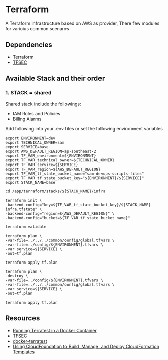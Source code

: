 # Terraform
A Terraform infrastructure based on AWS as provider, There few modules for varioius common scenaros

## Dependencies
- Terraform
- [TFSEC](https://aquasecurity.github.io/tfsec/v1.16.3/)

## Available Stack and their order
### 1. STACK = shared
Shared stack include the followings:

- IAM Roles and Policies
- Billing Alarms


Add following into your .env files or set the following environment variables

```
export ENVIRONMENT=dev
export TECHNICAL_OWNER=sam
export SERVICE=base
export AWS_DEFAULT_REGION=ap-southeast-2
export TF_VAR_environment=${ENVIRONMENT}
export TF_VAR_technical_owner=${TECHNICAL_OWNER}
export TF_VAR_service=${SERVICE}
export TF_VAR_region=${AWS_DEFAULT_REGION}
export TF_VAR_tf_state_bucket_name="sam-devops-scripts-files"
export TF_VAR_tf_state_bucket_key="${ENVIRONMENT}/${SERVICE}"
export STACK_NAME=base

cd /app/terraform/stacks/${STACK_NAME}/infra

terraform init \
-backend-config="key=${TF_VAR_tf_state_bucket_key}/${STACK_NAME}-infra.tfstate" \
-backend-config="region=${AWS_DEFAULT_REGION}" \
-backend-config="bucket=${TF_VAR_tf_state_bucket_name}"

terraform validate

terraform plan \
-var-file=../../../common/config/global.tfvars \
-var-file=../config/${ENVIRONMENT}.tfvars \
-var service=${SERVICE} \
-out=tf.plan

terraform apply tf.plan

terraform plan \
-destroy \
-var-file=../config/${ENVIRONMENT}.tfvars \
-var-file=../../../common/config/global.tfvars \
-var service=${SERVICE} \
-out=tf.plan

terraform apply tf.plan
```


## Resources
- [Running Terratest in a Docker Container](https://austincloud.guru/2021/06/24/running-terratest-in-a-docker-container/)
- [TFSEC](https://aquasecurity.github.io/tfsec/v1.16.3/)
- [docker-terratest](https://github.com/AustinCloudGuru/docker-terratest)
- [Using CloudFoundation to Build, Manage, and Deploy CloudFormation Templates](https://start.jcolemorrison.com/cloudfoundation-build-manage-and-deploy-cloudformation-templates/)
